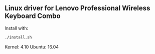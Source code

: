 ## Linux driver for Lenovo Professional Wireless Keyboard Combo
 
Install with:

```bash
./install.sh
```

Kernel: 4.10
Ubuntu: 16.04
